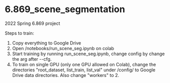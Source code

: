 # 6.869_scene_segmentation
 2022 Spring 6.869 project

Steps to train:
1. Copy everything to Google Drive
2. Open /notebooks/run_scene_seg.ipynb on colab
3. Start training by running run_scene_seg.ipynb, change config by change the arg after --cfg.
4. To train on single GPU (only one GPU allowed on Colab), change the directories "root_dataset, list_train, list_val" under /config/ to Google Drive data directories. Also change "workers" to 2.
